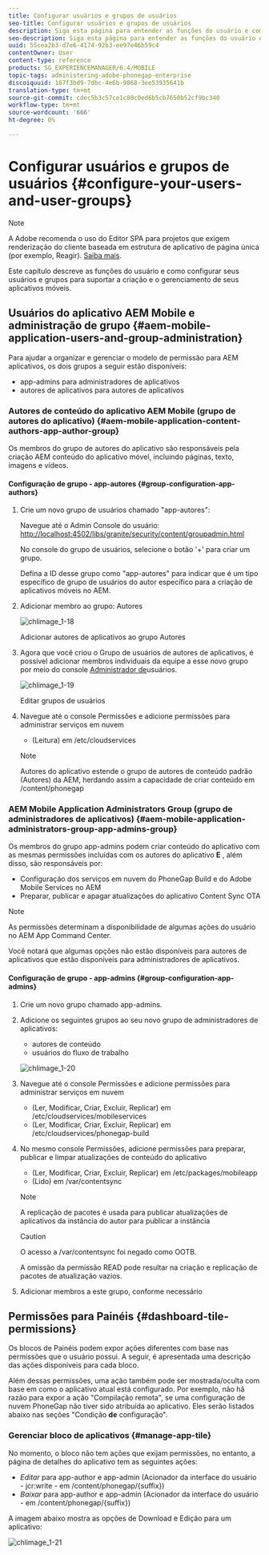 ```yaml
---
title: Configurar usuários e grupos de usuários
seo-title: Configurar usuários e grupos de usuários
description: Siga esta página para entender as funções do usuário e como configurar seus usuários e grupos para suportar a criação e o gerenciamento de seus aplicativos móveis.
seo-description: Siga esta página para entender as funções do usuário e como configurar seus usuários e grupos para suportar a criação e o gerenciamento de seus aplicativos móveis.
uuid: 55cea2b3-d7e6-4174-92b3-ee97e46b59c4
contentOwner: User
content-type: reference
products: SG_EXPERIENCEMANAGER/6.4/MOBILE
topic-tags: administering-adobe-phonegap-enterprise
discoiquuid: 167f3bd9-7dbc-4e6b-9868-3ee53935641b
translation-type: tm+mt
source-git-commit: cdec5b3c57ce1c80c0ed6b5cb7650b52cf9bc340
workflow-type: tm+mt
source-wordcount: '666'
ht-degree: 0%

---
```



# Configurar usuários e grupos de usuários {#configure-your-users-and-user-groups}

>[!NOTE]
>
>A Adobe recomenda o uso do Editor SPA para projetos que exigem renderização do cliente baseada em estrutura de aplicativo de página única (por exemplo, Reagir). [Saiba mais](/help/sites-developing/spa-overview.md).

Este capítulo descreve as funções do usuário e como configurar seus usuários e grupos para suportar a criação e o gerenciamento de seus aplicativos móveis.

## Usuários do aplicativo AEM Mobile e administração de grupo {#aem-mobile-application-users-and-group-administration}

Para ajudar a organizar e gerenciar o modelo de permissão para AEM aplicativos, os dois grupos a seguir estão disponíveis:

* app-admins para administradores de aplicativos
* autores de aplicativos para autores de aplicativos

### Autores de conteúdo do aplicativo AEM Mobile (grupo de autores do aplicativo) {#aem-mobile-application-content-authors-app-author-group}

Os membros do grupo de autores do aplicativo são responsáveis pela criação AEM conteúdo do aplicativo móvel, incluindo páginas, texto, imagens e vídeos.

#### Configuração de grupo - app-autores {#group-configuration-app-authors}

1. Crie um novo grupo de usuários chamado &quot;app-autores&quot;:

   Navegue até o Admin Console do usuário: [http://localhost:4502/libs/granite/security/content/groupadmin.html](http://localhost:4502/libs/granite/security/content/groupadmin.html)

   No console do grupo de usuários, selecione o botão &#39;+&#39; para criar um grupo.

   Defina a ID desse grupo como &quot;app-autores&quot; para indicar que é um tipo específico de grupo de usuários do autor específico para a criação de aplicativos móveis no AEM.

1. Adicionar membro ao grupo: Autores

   ![chlimage_1-18](assets/chlimage_1-18.png)

   Adicionar autores de aplicativos ao grupo Autores

1. Agora que você criou o Grupo de usuários de autores de aplicativos, é possível adicionar membros individuais da equipe a esse novo grupo por meio do console [Administrador de](http://localhost:4502/libs/granite/security/content/useradmin.md)usuários.

   ![chlimage_1-19](assets/chlimage_1-19.png)

   Editar grupos de usuários

1. Navegue até o console [](http://localhost:4502/useradmin) Permissões e adicione permissões para administrar serviços em nuvem

   * (Leitura) em /etc/cloudservices
   >[!NOTE]
   >
   >Autores do aplicativo estende o grupo de autores de conteúdo padrão (Autores) da AEM, herdando assim a capacidade de criar conteúdo em /content/phonegap

### AEM Mobile Application Administrators Group (grupo de administradores de aplicativos) {#aem-mobile-application-administrators-group-app-admins-group}

Os membros do grupo app-admins podem criar conteúdo do aplicativo com as mesmas permissões incluídas com os autores do aplicativo **E** , além disso, são responsáveis por:

* Configuração dos serviços em nuvem do PhoneGap Build e do Adobe Mobile Services no AEM
* Preparar, publicar e apagar atualizações do aplicativo Content Sync OTA

>[!NOTE]
>
>As permissões determinam a disponibilidade de algumas ações do usuário no AEM App Command Center.
>
>Você notará que algumas opções não estão disponíveis para autores de aplicativos que estão disponíveis para administradores de aplicativos.

#### Configuração de grupo - app-admins {#group-configuration-app-admins}

1. Crie um novo grupo chamado app-admins.
1. Adicione os seguintes grupos ao seu novo grupo de administradores de aplicativos:

   * autores de conteúdo
   * usuários do fluxo de trabalho

   ![chlimage_1-20](assets/chlimage_1-20.png)

1. Navegue até o console [](http://localhost:4502/useradmin) Permissões e adicione permissões para administrar serviços em nuvem

   * (Ler, Modificar, Criar, Excluir, Replicar) em /etc/cloudservices/mobileservices
   * (Ler, Modificar, Criar, Excluir, Replicar) em /etc/cloudservices/phonegap-build

1. No mesmo console Permissões, adicione permissões para preparar, publicar e limpar atualizações de conteúdo do aplicativo

   * (Ler, Modificar, Criar, Excluir, Replicar) em /etc/packages/mobileapp
   * (Lido) em /var/contentsync

   >[!NOTE]
   >
   >A replicação de pacotes é usada para publicar atualizações de aplicativos da instância do autor para publicar a instância

   >[!CAUTION]
   >
   >O acesso a /var/contentsync foi negado como OOTB.
   >
   >A omissão da permissão READ pode resultar na criação e replicação de pacotes de atualização vazios.

1. Adicionar membros a este grupo, conforme necessário

## Permissões para Painéis {#dashboard-tile-permissions}

Os blocos de Painéis podem expor ações diferentes com base nas permissões que o usuário possui. A seguir, é apresentada uma descrição das ações disponíveis para cada bloco.

Além dessas permissões, uma ação também pode ser mostrada/oculta com base em como o aplicativo atual está configurado. Por exemplo, não há razão para expor a ação &quot;Compilação remota&quot;, se uma configuração de nuvem PhoneGap não tiver sido atribuída ao aplicativo. Eles serão listados abaixo nas seções &quot;Condição **de** configuração&quot;.

### Gerenciar bloco de aplicativos {#manage-app-tile}

No momento, o bloco não tem ações que exijam permissões, no entanto, a página de detalhes do aplicativo tem as seguintes ações:

* *Editar* para app-author e app-admin (Acionador da interface do usuário - jcr:write - em /content/phonegap/{suffix})
* *Baixar* para app-author e app-admin (Acionador da interface do usuário - em /content/phonegap/{suffix})

A imagem abaixo mostra as opções de Download e Edição para um aplicativo:

![chlimage_1-21](assets/chlimage_1-21.png)

